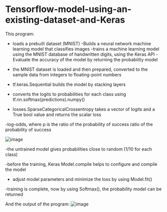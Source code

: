 # Tensorflow-model-using-an-existing-dataset-and-Keras

This program:
 - loads a prebuilt dataset (MNIST)
 -Builds a neural network machine learning model that classifies images
 -trains a machine learning model using the MNIST database of handwritten digits, using the Keras API
 -Evaluate the accuracy of the model by returning the probability model

- the MNIST dataset is loaded and then prepared, converted to the sample data from integers to floating-point numbers

-  tf.keras.Sequential builds the model by stacking layers

- converts the logits to probabilities for each class using  tf.nn.softmax(predictions).numpy()

- losses.SparseCategoricalCrossentropy takes a vector of logits and a True bool value and returns the scalar loss

-log-odds, where p is the ratio of the probability of success ratio of the probability of success

![image](https://user-images.githubusercontent.com/118382269/206126996-5680c781-016e-4380-a22a-bf06b7cfda8d.png)

-the untrained model gives probabilities close to random (1/10 for each class)

-before the training, Keras Model.compile  helps to configure and compile the model

- adjust  model parameters and minimize the loss by using Model.fit()

-training is complete, now by using Softmax(), the probability model can be returned

And the output of the program:
![image](https://user-images.githubusercontent.com/118382269/206130577-8afcd59a-19b3-4828-9e76-5957688cbb60.png)

